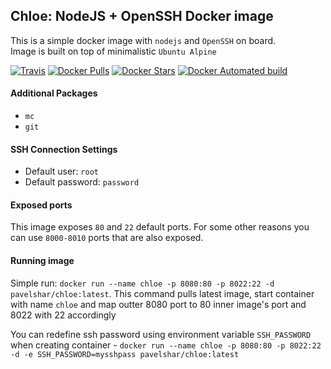 ## Chloe: NodeJS + OpenSSH Docker image

This is a simple docker image with `nodejs` and `OpenSSH` on board.  
Image is built on top of minimalistic `Ubuntu Alpine`

[![Travis](https://img.shields.io/travis/pavelshar/chloe.svg?style=flat-square)][travis]
[![Docker Pulls](https://img.shields.io/docker/pulls/pavelshar/chloe.svg?style=flat-square)][hub]
[![Docker Stars](https://img.shields.io/docker/stars/pavelshar/chloe.svg?style=flat-square)][hub]
[![Docker Automated build](https://img.shields.io/docker/automated/pavelshar/chloe.svg?style=flat-square)][hub]


#### Additional Packages
* `mc`
* `git`

#### SSH Connection Settings
- Default user: `root`
- Default password: `password`

#### Exposed ports
This image exposes `80` and `22` default ports. For some other reasons you can use `8000-8010` ports that are also exposed.

#### Running image
Simple run: `docker run --name chloe -p 8080:80 -p 8022:22 -d pavelshar/chloe:latest`. This command pulls latest image, start container with name `chloe` and map outter 8080 port to 80 inner image's port and 8022 with 22 accordingly

You can redefine ssh password using environment variable `SSH_PASSWORD` when creating container - `docker run --name chloe -p 8080:80 -p 8022:22 -d -e SSH_PASSWORD=mysshpass pavelshar/chloe:latest`

[hub]: https://hub.docker.com/r/pavelshar/chloe/
[travis]: https://travis-ci.org/PavelShar/chloe
